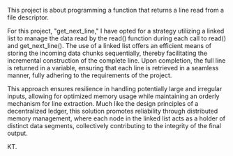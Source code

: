 This project is about programming a function that returns a line read from a file descriptor.

For this project, "get_next_line," I have opted for a strategy utilizing a linked list to manage the data read by the read() function during each call to read() and get_next_line(). 
The use of a linked list offers an efficient means of storing the incoming data chunks sequentially, thereby facilitating the incremental construction of the complete line. 
Upon completion, the full line is returned in a variable, ensuring that each line is retrieved in a seamless manner, fully adhering to the requirements of the project.

This approach ensures resilience in handling potentially large and irregular inputs, allowing for optimized memory usage while maintaining an orderly mechanism for line extraction. 
Much like the design principles of a decentralized ledger, this solution promotes reliability through distributed memory management, where each node in the linked list acts as a holder of distinct data segments, collectively contributing to the integrity of the final output.

KT.
